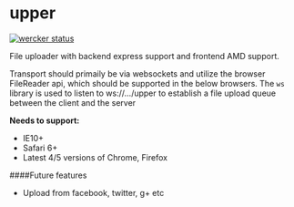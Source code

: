 upper
=====

[![wercker status](https://app.wercker.com/status/06e639df26a492af27037e8f953b9178/m "wercker status")](https://app.wercker.com/project/bykey/06e639df26a492af27037e8f953b9178)

File uploader with backend express support and frontend AMD support.

Transport should primaily be via websockets and utilize the browser FileReader api, which should be supported in the below browsers.
The `ws` library is used to listen to ws://.../upper to establish a file upload queue between the client and the server

**Needs to support:**
- IE10+
- Safari 6+
- Latest 4/5 versions of Chrome, Firefox

####Future features
- Upload from facebook, twitter, g+ etc
